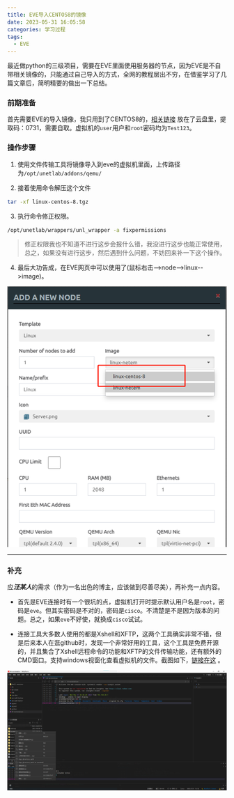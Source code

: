 ```yaml
---
title: EVE导入CENTOS8的镜像
date: 2023-05-31 16:05:58
categories: 学习过程
tags:
  - EVE
---
```


最近做python的三级项目，需要在EVE里面使用服务器的节点，因为EVE是不自带相关镜像的，只能通过自己导入的方式，全网的教程层出不穷，在借鉴学习了几篇文章后，简明精要的做出一下总结。

### 前期准备

首先需要EVE的导入镜像，我只用到了CENTOS8的，[相关链接](https://pan.baidu.com/s/14OK6FP1sUPU5KDQHexRLbA) 放在了云盘里，提取码：0731，需要自取。虚拟机的`user`用户和`root`密码均为`Test123`。

<!-- more -->

### 操作步骤

1. 使用文件传输工具将镜像导入到eve的虚拟机里面，上传路径为`/opt/unetlab/addons/qemu/`

2. 接着使用命令解压这个文件

```bash
tar -xf linux-centos-8.tgz
```

3. 执行命令修正权限。

```bash
/opt/unetlab/wrappers/unl_wrapper -a fixpermissions
```

>修正权限我也不知道不进行这步会报什么错，我没进行这步也能正常使用，总之，如果没有进行这步，然后遇到什么问题，不妨回来补一下这个操作。

4. 最后大功告成，在EVE网页中可以使用了(鼠标右击-->node-->linux-->image)。

![导入成功](./eve-import-img/1.png)

---

### 补充

应***汪某人***的需求（作为一名出色的博主，应该做到尽善尽美），再补充一点内容。

* 首先是EVE连接时有一个很坑的点，虚拟机打开时提示默认用户名是`root`，密码是`eve`。但其实密码是不对的，密码是`cisco`。不清楚是不是因为版本的问题。总之，如果`eve`不好使，就换成`cisco`试试。

* 连接工具大多数人使用的都是Xshell和XFTP，这两个工具确实非常不错，但是后来本人在逛github时，发现一个非常好用的工具，这个工具是免费开源的，并且集合了Xshell远程命令的功能和XFTP的文件传输功能，还有额外的CMD窗口。支持windows视窗化查看虚拟机的文件。截图如下，[链接在这](https://github.com/kingToolbox/WindTerm/releases/download/2.5.0/WindTerm_2.5.0_Windows_Portable_x86_64.zip) 。

![windterm](./eve-import-img/2.png)

